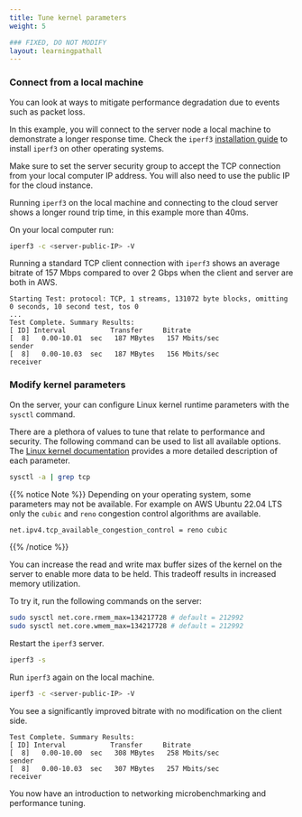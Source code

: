 ```yaml
---
title: Tune kernel parameters
weight: 5

### FIXED, DO NOT MODIFY
layout: learningpathall
---
```


### Connect from a local machine

You can look at ways to mitigate performance degradation due to events such as packet loss. 

In this example, you will connect to the server node a local machine to demonstrate a longer response time. Check the `iperf3` [installation guide](https://iperf.fr/iperf-download.php) to install `iperf3` on other operating systems. 

Make sure to set the server security group to accept the TCP connection from your local computer IP address. You will also need to use the public IP for the cloud instance.

Running `iperf3` on the local machine and connecting to the cloud server shows a longer round trip time, in this example more than 40ms. 

On your local computer run:

```bash
iperf3 -c <server-public-IP> -V
```

Running a standard TCP client connection with `iperf3` shows an average bitrate of 157 Mbps compared to over 2 Gbps when the client and server are both in AWS.

```output
Starting Test: protocol: TCP, 1 streams, 131072 byte blocks, omitting 0 seconds, 10 second test, tos 0
...
Test Complete. Summary Results:
[ ID] Interval           Transfer     Bitrate
[  8]   0.00-10.01  sec   187 MBytes   157 Mbits/sec                  sender
[  8]   0.00-10.03  sec   187 MBytes   156 Mbits/sec                  receiver
```

### Modify kernel parameters

On the server, your can configure Linux kernel runtime parameters with the `sysctl` command. 

There are a plethora of values to tune that relate to performance and security. The following command can be used to list all available options. The [Linux kernel documentation](https://docs.kernel.org/networking/ip-sysctl.html#ip-sysctl) provides a more detailed description of each parameter. 

```bash
sysctl -a | grep tcp
```

{{% notice Note %}}
Depending on your operating system, some parameters may not be available. For example on AWS Ubuntu 22.04 LTS only the `cubic` and `reno` congestion control algorithms are available.
```bash
net.ipv4.tcp_available_congestion_control = reno cubic
```
{{% /notice %}}

You can increase the read and write max buffer sizes of the kernel on the server to enable more data to be held. This tradeoff results in increased memory utilization. 

To try it, run the following commands on the server:

```bash
sudo sysctl net.core.rmem_max=134217728 # default = 212992
sudo sysctl net.core.wmem_max=134217728 # default = 212992
```

Restart the `iperf3` server.  

```bash
iperf3 -s
```

Run `iperf3` again on the local machine.

```bash
iperf3 -c <server-public-IP> -V
```

You see a significantly improved bitrate with no modification on the client side. 

```output
Test Complete. Summary Results:
[ ID] Interval           Transfer     Bitrate
[  8]   0.00-10.00  sec   308 MBytes   258 Mbits/sec                  sender
[  8]   0.00-10.03  sec   307 MBytes   257 Mbits/sec                  receiver

```

You now have an introduction to networking microbenchmarking and performance tuning. 